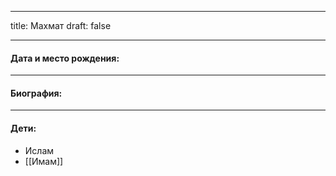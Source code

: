 
---
title: Махмат
draft: false

---
#### Дата и место рождения:

---
#### Биография:


---
#### Дети:
- Ислам
- [[Имам]]